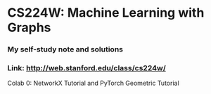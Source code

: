 # CS224W: Machine Learning with Graphs
### My self-study note and solutions
### Link: http://web.stanford.edu/class/cs224w/

Colab 0: NetworkX Tutorial and PyTorch Geometric Tutorial
